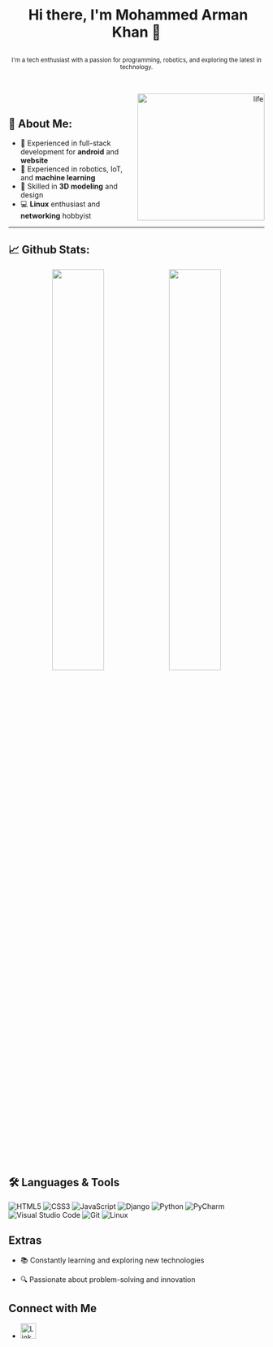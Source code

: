 
# <p align="center">️ **Hi there, I'm Mohammed Arman Khan 👋** </p>
<p align="center">️<small>I'm a tech enthusiast with a passion for programming, robotics, and exploring the latest in technology.</small></p>
<br/>

</p>
<p align="right">
  <img align="right" alt="life" width="250" src="https://media.giphy.com/media/v1.Y2lkPTc5MGI3NjExaW16dDE0a2Y3Ymh5Zjk3M2V3b21nMDQyb3o0NjI2MDQ2cWJmOHg0cSZlcD12MV9pbnRlcm5hbF9naWZfYnlfaWQmY3Q9Zw/26SdS6M9jzxdqq72JU/giphy-downsized.gif">
</p>
</br>

## 🙂‍ About Me:

  - 🚀 Experienced in full-stack development for **android** and **website**<br>
  - 🤖 Experienced in robotics, IoT, and **machine learning**<br>
  - 🎨 Skilled in **3D modeling** and design<br>
  - 💻 **Linux** enthusiast and **networking** hobbyist<br>

---

## 📈 Github Stats:
<p align="center">
  <img src="https://github-readme-stats.vercel.app/api?username=YourUsername&show_icons=true&theme=radical" width="45%">
  <img src="https://github-readme-stats.vercel.app/api/top-langs/?username=YourUsername&layout=compact&theme=radical" width="45%">
</p>

## 🛠️ Languages & Tools
 ![HTML5](https://img.shields.io/badge/-HTML5-E34F26?style=flat&logo=html5&logoColor=white)
 ![CSS3](https://img.shields.io/badge/-CSS3-1572B6?style=flat&logo=css3&logoColor=white)
 ![JavaScript](https://img.shields.io/badge/-JavaScript-F7DF1E?style=flat&logo=javascript&logoColor=black)
 ![Django](https://img.shields.io/badge/-Django-092E20?style=flat&logo=django&logoColor=white)
 ![Python](https://img.shields.io/badge/-Python-3776AB?style=flat&logo=python&logoColor=white)
 ![PyCharm](https://img.shields.io/badge/-PyCharm-000000?style=flat&logo=pycharm&logoColor=white)
 ![Visual Studio Code](https://img.shields.io/badge/-VSCode-007ACC?style=flat&logo=visual-studio-code&logoColor=white)
 ![Git](https://img.shields.io/badge/-Git-F05032?style=flat&logo=git&logoColor=white)
 ![Linux](https://img.shields.io/badge/-Linux-FCC624?style=flat&logo=linux&logoColor=black)

## Extras
- 📚 Constantly learning and exploring new technologies
<!--- 🌱 Open-source contributor and advocate --->
- 🔍 Passionate about problem-solving and innovation

## Connect with Me
- [<img src="https://img.icons8.com/color/48/000000/linkedin.png" width="30" height="30" alt="LinkedIn Icon">](https://www.linkedin.com/in/mohammedarmankhan/)
<!---
- [Twitter](YourTwitterProfileURL)
- [Personal Website](YourWebsiteURL)
- Email: your.email@example.com
--->

